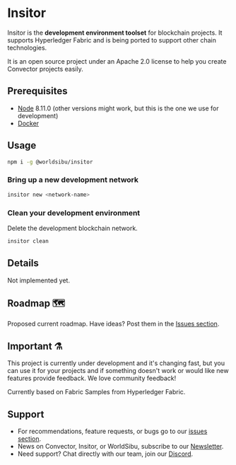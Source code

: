 # Insitor

Insitor is the **development environment toolset** for blockchain projects. It supports Hyperledger Fabric and is being ported to support other chain technologies.

It is an open source project under an Apache 2.0 license to help you create Convector projects easily.

## Prerequisites

* [Node](https://nodejs.org/en/download/) 8.11.0 (other versions might work, but this is the one we use for development)
* [Docker](https://www.docker.com/community-edition)

## Usage

```bash
npm i -g @worldsibu/insitor
```

### Bring up a new development network

```bash
insitor new <network-name>
```

### Clean your development environment

Delete the development blockchain network.

```bash
insitor clean
```

## Details

Not implemented yet.

## Roadmap 🗺

Proposed current roadmap. Have ideas? Post them in the [Issues section](https://github.com/worldsibu/insitor/issues).

## Important ⚗️

This project is currently under development and it's changing fast, but you can use it for your projects and if something doesn't work or would like new features provide feedback. We love community feedback!

Currently based on Fabric Samples from Hyperledger Fabric.

## Support

* For recommendations, feature requests, or bugs go to our [issues section](https://github.com/worldsibu/insitor/issues).
* News on Convector, Insitor, or WorldSibu, subscribe to our [Newsletter](https://worldsibu.io/subscribe/).
* Need support? Chat directly with our team, join our [Discord](https://discord.gg/twRwpWt).